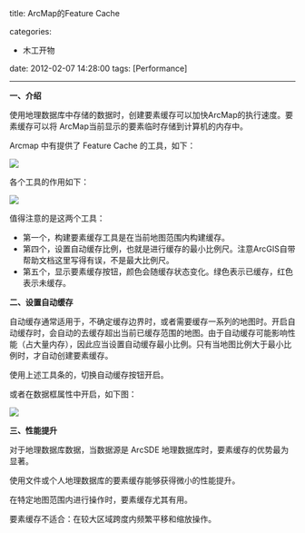 title: ArcMap的Feature Cache

categories:
  - 木工开物

date: 2012-02-07 14:28:00
tags: [Performance]

---



**一、介绍**

使用地理数据库中存储的数据时，创建要素缓存可以加快ArcMap的执行速度。要素缓存可以将 ArcMap当前显示的要素临时存储到计算机的内存中。

Arcmap 中有提供了 Feature Cache 的工具，如下：

![](http://hi.csdn.net/attachment/201202/7/0_1328596193r9fg.gif)

各个工具的作用如下：

![](http://hi.csdn.net/attachment/201202/7/0_1328596197ljtr.gif)

值得注意的是这两个工具：

* 第一个，构建要素缓存工具是在当前地图范围内构建缓存。
* 第四个，设置自动缓存比例，也就是进行缓存的最小比例尺。注意ArcGIS自带帮助文档这里写得有误，不是最大比例尺。
* 第五个，显示要素缓存按钮，颜色会随缓存状态变化。绿色表示已缓存，红色表示未缓存。


**二、设置自动缓存**

自动缓存通常适用于，不确定缓存边界时，或者需要缓存一系列的地图时。开启自动缓存时，会自动的去缓存超出当前已缓存范围的地图。由于自动缓存可能影响性能（占大量内存），因此应当设置自动缓存最小比例。只有当地图比例大于最小比例时，才自动创建要素缓存。

使用上述工具条的，切换自动缓存按钮开启。

或者在数据框属性中开启，如下图：

![](http://hi.csdn.net/attachment/201202/7/0_1328596204w5O6.gif)


**三、性能提升**

对于地理数据库数据，当数据源是 ArcSDE 地理数据库时，要素缓存的优势最为显著。

使用文件或个人地理数据库的要素缓存能够获得微小的性能提升。

在特定地图范围内进行操作时，要素缓存尤其有用。

要素缓存不适合：在较大区域跨度内频繁平移和缩放操作。

